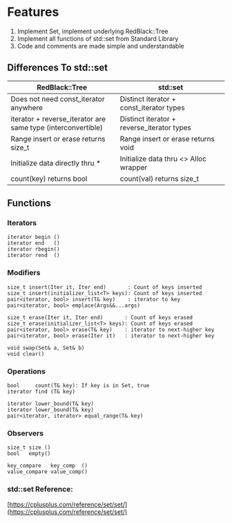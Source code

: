 
# Features

1. Implement Set, implement underlying RedBlack::Tree
2. Implement all functions of std::set from Standard Library
3. Code and comments are made simple and understandable

## Differences To std::set
| RedBlack::Tree                                  | std::set                                     |
|-------------------------------------------------|----------------------------------------------|
| Does not need const_iterator anywhere           | Distinct iterator + const_iterator   types   |
| iterator + reverse_iterator are<br/> same type (interconvertible) |Distinct iterator + reverse_iterator types  |
| Range insert or erase returns size_t            | Range insert or erase returns void           |                                 
| Initialize data directly thru *                 | Initialize data thru <> Alloc wrapper        |                   
| count(key) returns bool                         | count(val) returns size_t                    |

## Functions

### Iterators
```
iterator begin ()
iterator end   ()
iterator rbegin()
iterator rend  ()
```

### Modifiers
```
size_t insert(Iter it, Iter end)       : Count of keys inserted
size_t insert(initializer_list<T> keys): Count of keys inserted
pair<iterator, bool> insert(T& key)    : iterator to key
pair<iterator, bool> emplace(Args&&...args)
```
```
size_t erase(Iter it, Iter end)       : Count of keys erased
size_t erase(initializer_list<T> keys): Count of keys erased
pair<iterator, bool> erase(T& key)    : iterator to next-higher key
pair<iterator, bool> erase(Iter it)   : iterator to next-higher key
```
```
void swap(Set& a, Set& b)
void clear()
```
### Operations
```
bool     count(T& key): If key is in Set, true
iterator find (T& key)
```

```
iterator lower_bound(T& key)
iterator lower_bound(T& key)
pair<iterator, iterator> equal_range(T& key)
```
### Observers
```
size_t size ()
bool   empty()
```
```
key_compare   key_comp  ()
value_compare value_comp()
```


### std::set Reference:
[https://cplusplus.com/reference/set/set/](https://cplusplus.com/reference/set/set/)
                          

